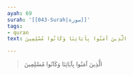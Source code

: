 ```yaml
---
ayah: 69
surah: '[[043-Surah|سورة]]'
tags:
- quran
text: الَّذِينَ آمَنُوا بِآيَاتِنَا وَكَانُوا مُسْلِمِينَ

---
```

> الَّذِينَ آمَنُوا بِآيَاتِنَا وَكَانُوا مُسْلِمِينَ
